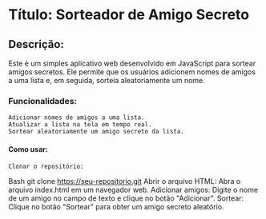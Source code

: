# Título: Sorteador de Amigo Secreto
## Descrição:
Este é um simples aplicativo web desenvolvido em JavaScript para sortear amigos secretos. Ele permite que os usuários adicionem nomes de amigos a uma lista e, em seguida, sorteia aleatoriamente um nome.
### Funcionalidades:
	Adicionar nomes de amigos a uma lista.
	Atualizar a lista na tela em tempo real.
	Sortear aleatoriamente um amigo secreto da lista.
#### Como usar:
	Clonar o repositório: 
Bash
git clone https://seu-repositorio.git
	Abrir o arquivo HTML: Abra o arquivo index.html em um navegador web.
	Adicionar amigos: Digite o nome de um amigo no campo de texto e clique no botão "Adicionar".
	Sortear: Clique no botão "Sortear" para obter um amigo secreto aleatório.

<p align ="center>
	<img width ="460" height ="300 src=src/assets/to_readmi/15-47-38.mp4>
</p>
##### Estrutura de arquivos:
	index.html: Arquivo principal da página web.
	script.js: Arquivo JavaScript com a lógica do aplicativo.
##### Tecnologias utilizadas:
	HTML: Para a estrutura da página.
	CSS: Para estilizar a página (opcional).
	JavaScript: Para a lógica do aplicativo.
###### Autores:
	Jeferson Alexander da Silva
